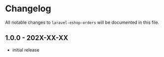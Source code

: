 # Changelog

All notable changes to `laravel-eshop-orders` will be documented in this file.

## 1.0.0 - 202X-XX-XX

- initial release
